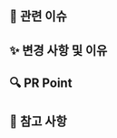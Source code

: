 ## 🔧 관련 이슈
<!-- 관련있는 이슈 번호(#000)을 작성
     해당 pull request merge와 함께 이슈를 닫으려면 아래처럼 작성
     closed: #Issue_number -->

## ✨ 변경 사항 및 이유
<!-- 변경한 내용과 그 이유 작성 -->

## 🔍 PR Point
<!-- 리뷰어 분들이 집중적으로 보셨으면 하는 내용 작성. -->

## 📌 참고 사항
<!-- 참고할 사항이 있다면 작성 -->

